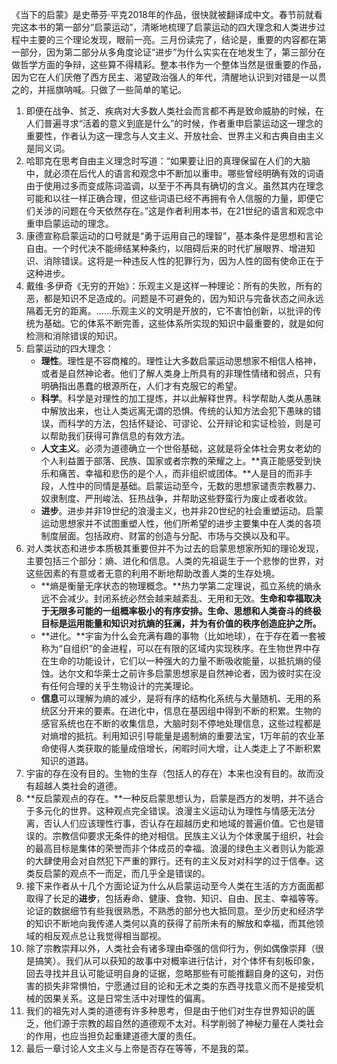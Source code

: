 《当下的启蒙》是史蒂芬·平克2018年的作品，很快就被翻译成中文。春节前就看完这本书的第一部分“启蒙运动”，清晰地梳理了启蒙运动的四大理念和人类进步过程中主要的三个理论发现，眼前一亮。三月份读完了，结论是，重要的内容都在第一部分，因为第二部分从多角度论证“进步”为什么实实在在地发生了，第三部分在做哲学方面的争辩，这些算不得精彩。整本书作为一个整体当然是很重要的作品，因为它在人们厌倦了西方民主、渴望政治强人的年代，清醒地认识到对错是一以贯之的，并摇旗呐喊。只做了一些简单的笔记。
1.  即便在战争、贫乏、疾病对大多数人类社会而言都不再是致命威胁的时候，在人们普遍寻求“活着的意义到底是什么”的时候，作者重申启蒙运动这一理念的重要性，作者认为这一理念与人文主义、开放社会、世界主义和古典自由主义是同义词。
2.  哈耶克在思考自由主义理念时写道：“如果要让旧的真理保留在人们的大脑中，就必须在后代人的语言和观念中不断加以重申。哪些曾经明确有效的词语由于使用过多而变成陈词滥调，以至于不再具有确切的含义。虽然其内在理念可能和以往一样正确合理，但这些词语已经不再拥有令人信服的力量，即便它们关涉的问题在今天依然存在。”这是作者利用本书，在21世纪的语言和观念中重申启蒙运动的理念。
3.  康德宣称启蒙运动的口号就是“勇于运用自己的理智”，基本条件是思想和言论自由。一个时代决不能缔结某种条约，以阻碍后来的时代扩展眼界、增进知识、消除错误。这将是一种违反人性的犯罪行为，因为人性的固有使命正在于这种进步。
4.  戴维·多伊奇《无穷的开始》：乐观主义是这样一种理论：所有的失败，所有的恶，都是知识不足造成的。问题是不可避免的，因为知识与完备状态之间永远隔着无穷的距离。……乐观主义的文明是开放的，它不害怕创新，以批评的传统为基础。它的体系不断完善，这些体系所实现的知识中最重要的，就是如何检测和消除错误的知识。
5.  启蒙运动的四大理念：
    -   **理性**。理性是不容商榷的。理性让大多数启蒙运动思想家不相信人格神，或者是自然神论者。他们了解人类身上所具有的非理性情绪和弱点，只有明确指出愚蠢的根源所在，人们才有克服它的希望。
    -   **科学**。科学是对理性的加工提炼，并以此解释世界。科学帮助人类从愚昧中解放出来，也让人类远离无谓的恐惧。传统的认知方法会犯下愚昧的错误，而科学的方法，包括怀疑论、可谬论、公开辩论和实证检验，则是可以帮助我们获得可靠信息的有效方法。
    -   **人文主义**。必须为道德确立一个世俗基础，这就是将全体社会男女老幼的个人利益置于部落、民族、国家或者宗教的荣耀之上。**真正能感受到快乐和痛苦、幸福和悲伤的是个人，而非组织或团体。**人是目的而非手段，人性中的同情是基础。启蒙运动至今，无数的思想家谴责宗教暴力、奴隶制度、严刑峻法、狂热战争，并帮助这些野蛮行为废止或者收敛。
    -   **进步**。进步并非19世纪的浪漫主义，也并非20世纪的社会重塑运动。启蒙运动思想家并不试图重塑人性，他们所希望的进步主要集中在人类的各项制度层面。包括政府、财富的创造与分配、市场与交换以及和平。
6.  对人类状态和进步本质极其重要但并不为过去的启蒙思想家所知的理论发现，主要包括三个部分：熵、进化和信息。人类的先祖诞生于一个悲惨的世界，对这些因素的有意或者无意的利用不断地帮助改善人类的生存处境。
    -   **熵是衡量无序状态的物理概念。**热力学第二定理说，孤立系统的熵永远不会减少。封闭系统必然会越来越紊乱、无用和无效。**生命和幸福取决于无限多可能的一组概率极小的有序安排。生命、思想和人类奋斗的终极目标是运用能量和知识对抗熵的狂澜，并为有价值的秩序创造庇护之所。**
    -   **进化。**宇宙为什么会充满有趣的事物（比如地球），在于存在着一套被称为“自组织”的金进程，可以在有限的区域内实现秩序。在生物世界中存在生命的功能设计，它们以一种强大的力量不断吸收能量，以抵抗熵的侵蚀。达尔文和华莱士之前许多启蒙思想家是自然神论者，因为彼时实在没有任何合理的关乎生物设计的完美理论。
    -   **信息**可以理解为熵的减少，是将有序的结构化系统与大量随机、无用的系统区分开来的要素。在进化中，信息在基因组中得到不断的积累。生物的感官系统也在不断的收集信息，大脑时刻不停地处理信息，这些过程都是对熵增的抵抗。利用知识引导能量是遏制熵的重要法宝，1万年前的农业革命使得人类获取的能量成倍增长，闲暇时间大增，让人类走上了不断积累知识的道路。
7.  宇宙的存在没有目的。生物的生存（包括人的存在）本来也没有目的。故而没有超越人类社会的道德。
8.  **反启蒙观点的存在。**一种反启蒙思想认为，启蒙是西方的发明，并不适合于多元化的世界。这种观点完全错误。浪漫主义运动认为理性与情感无法分离，否认人们应该理性行事，否认存在超越历史和地域的普遍价值。它也是错误的。宗教信仰要求无条件的绝对相信。民族主义认为个体隶属于组织，社会的最高目标是集体的荣誉而非个体成员的幸福。浪漫的绿色主义者则认为能源的大肆使用会对自然犯下严重的罪行。还有的主义反对对科学的过于信奉。这类反启蒙的观点不一而足，而几乎全是错误的。
9.  接下来作者从十几个方面论证为什么从启蒙运动至今人类在生活的方方面面都取得了长足的**进步**，包括寿命、健康、食物、知识、自由、民主、幸福等等。论证的数据细节有些我很熟悉，不熟悉的部分也大抵同意。至少历史和经济学的知识不断地向我传递人类何以真的获得了前所未有的解放和幸福，而其他领域的相反观点总让我觉得相当鄙视。
10.  除了宗教崇拜以外，人类社会有诸多理由牵强的信仰行为，例如偶像崇拜（很是搞笑）。我们从可以获知的故事中对概率进行估计，对个体怀有刻板印象，回去寻找并且认可能证明自身的证据，忽略那些有可能推翻自身的这句，对伤害的损失非常惧怕，宁愿通过目的论和无术之类的东西寻找意义而不是接受机械的因果关系。这是日常生活中对理性的偏离。
11.  我们的祖先对人类的道德有许多种思考，但是由于他们对生存世界知识的匮乏，他们源于宗教的超自然的道德观不太对。科学削弱了神秘力量在人类社会的作用，也应当担负起重建道德大厦的责任。
12.  最后一章讨论人文主义与上帝是否存在等等，不是我的菜。
<!--stackedit_data:
eyJoaXN0b3J5IjpbLTgyOTgwNjkzNCw5OTUzMTQ1OTddfQ==
-->